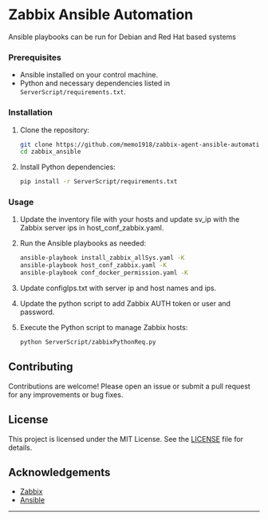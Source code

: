 # Zabbix Ansible Automation

Ansible playbooks can be run for Debian and Red Hat based systems 

### Prerequisites

- Ansible installed on your control machine.
- Python and necessary dependencies listed in `ServerScript/requirements.txt`.

### Installation

1. Clone the repository:
    ```sh
    git clone https://github.com/memo1918/zabbix-agent-ansible-automation.git
    cd zabbix_ansible
    ```

2. Install Python dependencies:
    ```sh
    pip install -r ServerScript/requirements.txt
    ```

### Usage

1. Update the inventory file with your hosts and update sv_ip with the Zabbix server ips in host_conf_zabbix.yaml.

2. Run the Ansible playbooks as needed:
    ```sh
    ansible-playbook install_zabbix_allSys.yaml -K
    ansible-playbook host_conf_zabbix.yaml -K
    ansible-playbook conf_docker_permission.yaml -K 
    ```

3. Update configIps.txt with server ip and host names and ips.

4. Update the python script to add Zabbix AUTH token or user and password.

5. Execute the Python script to manage Zabbix hosts:
    ```sh
    python ServerScript/zabbixPythonReq.py
    ```



## Contributing

Contributions are welcome! Please open an issue or submit a pull request for any improvements or bug fixes.

## License

This project is licensed under the MIT License. See the [LICENSE](LICENSE) file for details.

## Acknowledgements

- [Zabbix](https://www.zabbix.com/)
- [Ansible](https://www.ansible.com/)

---
